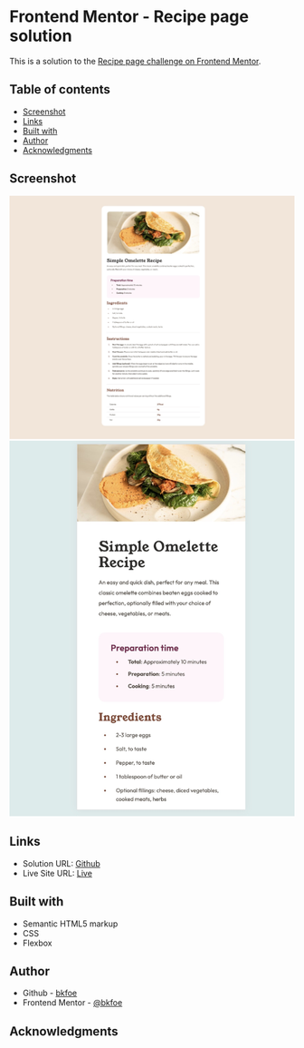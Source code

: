 # Frontend Mentor - Recipe page solution

This is a solution to the [Recipe page challenge on Frontend Mentor](https://www.frontendmentor.io/challenges/recipe-page-KiTsR8QQKm).

## Table of contents
- [Screenshot](#screenshot)
- [Links](#links)
- [Built with](#built-with)
- [Author](#author)
- [Acknowledgments](#acknowledgments)

## Screenshot

![Desktop](./Desktoppreview.jpeg)
![Mobile](./mobilepreview.jpeg)

## Links

- Solution URL: [Github](https://your-solution-url.com)
- Live Site URL: [Live](https://your-live-site-url.com)


## Built with

- Semantic HTML5 markup
- CSS
- Flexbox

## Author

- Github - [bkfoe](https://github.com/BKFOE)
- Frontend Mentor - [@bkfoe](https://www.frontendmentor.io/profile/bkfoe)

## Acknowledgments


